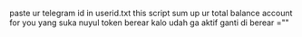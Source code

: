 paste ur telegram id in userid.txt
this script sum up ur total balance account for you yang suka nuyul
token berear kalo udah ga aktif ganti di berear =""
